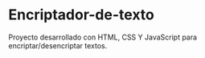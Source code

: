 # Encriptador-de-texto
Proyecto desarrollado con HTML, CSS Y JavaScript para encriptar/desencriptar textos.
